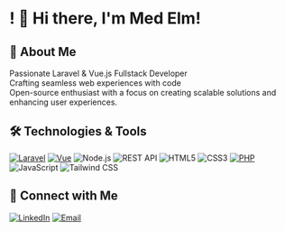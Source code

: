 # ! 👋 Hi there, I'm Med Elm!

## 🚀 About Me
Passionate Laravel & Vue.js Fullstack Developer<br/>
Crafting seamless web experiences with code<br/>
Open-source enthusiast with a focus on creating scalable solutions and enhancing user experiences.<br/>

## 🛠️ Technologies & Tools
[![Laravel](https://img.shields.io/badge/Laravel-FF2D20?logo=laravel&logoColor=white)](https://laravel.org/)
[![Vue](https://img.shields.io/badge/Vue-4FC08D?logo=vue.js&logoColor=white)](https://vuejs.org/)
![Node.js](https://img.shields.io/badge/-Node.js-339933?style=flat&logo=node.js&logoColor=white)
![REST API](https://img.shields.io/badge/-REST%20API-4A90E2?style=flat&amp;logo=rest-api&amp;logoColor=white)
![HTML5](https://img.shields.io/badge/-HTML5-E34F26?style=flat&logo=html5&logoColor=white)
![CSS3](https://img.shields.io/badge/-CSS3-1572B6?style=flat&logo=css3&logoColor=white)
[![PHP](https://img.shields.io/badge/PHP-777BB4?logo=php&logoColor=white)](https://www.php.net/)
![JavaScript](https://img.shields.io/badge/-JavaScript-F7DF1E?style=flat&logo=javascript&logoColor=black)
![Tailwind CSS](https://img.shields.io/badge/-Tailwind%20CSS-38B2AC?style=flat&amp;logo=tailwind-css&amp;logoColor=white)
<!-- Add more badges as needed -->

## 🔗 Connect with Me
[![LinkedIn](https://img.shields.io/badge/-LinkedIn-0077B5?style=flat&logo=linkedin&logoColor=white)](https://linkedin.com/in/medelm)
[![Email](https://img.shields.io/badge/-Email-D14836?style=flat&logo=gmail&logoColor=white)](mailto:medelm.dev@gmail.com)


<!---
medelm1/medelm1 is a ✨ special ✨ repository because its `README.md` (this file) appears on your GitHub profile.
You can click the Preview link to take a look at your changes.
--->